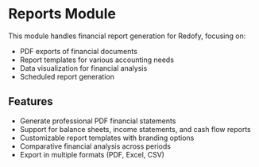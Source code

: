 # Reports Module

This module handles financial report generation for Redofy, focusing on:

- PDF exports of financial documents
- Report templates for various accounting needs
- Data visualization for financial analysis
- Scheduled report generation

## Features

- Generate professional PDF financial statements
- Support for balance sheets, income statements, and cash flow reports
- Customizable report templates with branding options
- Comparative financial analysis across periods
- Export in multiple formats (PDF, Excel, CSV) 